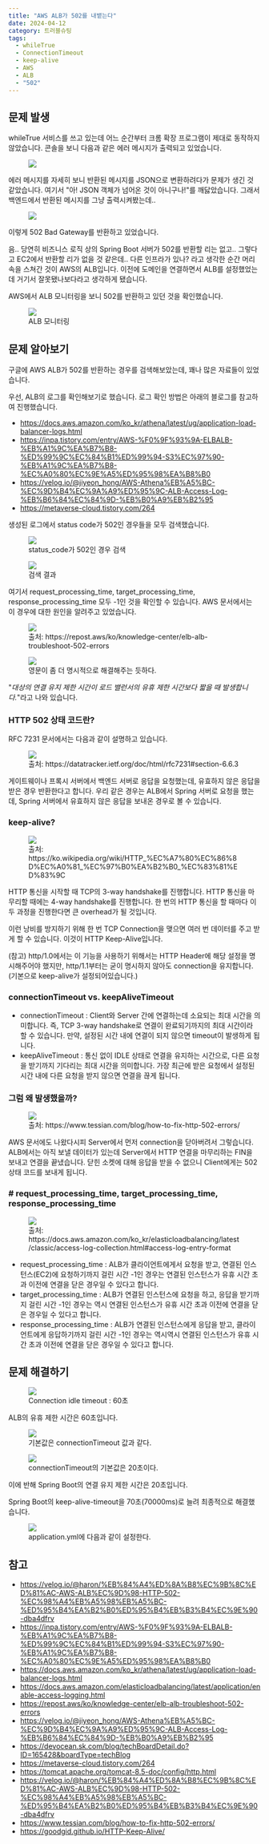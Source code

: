 ```yaml
---
title: "AWS ALB가 502를 내뱉는다"
date: 2024-04-12
category: 트러블슈팅
tags:
  - whileTrue
  - ConnectionTimeout
  - keep-alive
  - AWS
  - ALB
  - "502"
---
```


## 문제 발생

whileTrue 서비스를 쓰고 있는데 어느 순간부터 크롬 확장 프로그램이 제대로 동작하지 않았습니다. 콘솔을 보니 다음과 같은 에러 메시지가 출력되고 있었습니다.

<figure>
    <img src="img/aws-alb-502-01.png">
</figure>

에러 메시지를 자세히 보니 반환된 메시지를 JSON으로 변환하려다가 문제가 생긴 것 같았습니다. 여기서 "아! JSON 객체가 넘어온 것이 아니구나!"를 깨닳았습니다. 그래서 백엔드에서 반환된 메시지를 그냥 출력시켜봤는데..

<figure>
    <img src="img/aws-alb-502-02.png">
</figure>

이렇게 502 Bad Gateway를 반환하고 있었습니다.

음.. 당연히 비즈니스 로직 상의 Spring Boot 서버가 502를 반환할 리는 없고.. 그렇다고 EC2에서 반환할 리가 없을 것 같은데.. 다른 인프라가 있나? 라고 생각한 순간 머리 속을 스쳐간 것이 AWS의 ALB입니다. 이전에 도메인을 연결하면서 ALB를 설정했었는데 거기서 잘못됐나보다라고 생각하게 됐습니다.

AWS에서 ALB 모니터링을 보니 502를 반환하고 있던 것을 확인했습니다.

<figure>
    <img src="img/aws-alb-502-03.png">
    <figcaption>ALB 모니터링</figcaption>
</figure>

## 문제 알아보기

구글에 AWS ALB가 502를 반환하는 경우를 검색해보았는데, 꽤나 많은 자료들이 있었습니다.

우선, ALB의 로그를 확인해보기로 했습니다. 로그 확인 방법은 아래의 블로그를 참고하여 진행했습니다.

- https://docs.aws.amazon.com/ko_kr/athena/latest/ug/application-load-balancer-logs.html
- https://inpa.tistory.com/entry/AWS-%F0%9F%93%9A-ELBALB-%EB%A1%9C%EA%B7%B8-%ED%99%9C%EC%84%B1%ED%99%94-S3%EC%97%90-%EB%A1%9C%EA%B7%B8-%EC%A0%80%EC%9E%A5%ED%95%98%EA%B8%B0
- https://velog.io/@jiyeon_hong/AWS-Athena%EB%A5%BC-%EC%9D%B4%EC%9A%A9%ED%95%9C-ALB-Access-Log-%EB%B6%84%EC%84%9D-%EB%B0%A9%EB%B2%95
- https://metaverse-cloud.tistory.com/264

생성된 로그에서 status code가 502인 경우들을 모두 검색했습니다.

<figure>
    <img src="img/aws-alb-502-04.png">
    <figcaption>status_code가 502인 경우 검색</figcaption>
</figure>

<figure>
    <img src="img/aws-alb-502-05.png">
    <figcaption>검색 결과</figcaption>
</figure>

여기서 request_processing_time, target_processing_time, response_processing_time 모두 -1인 것을 확인할 수 있습니다. AWS 문서에서는 이 경우에 대한 원인을 알려주고 있었습니다.

<figure>
    <img src="img/aws-alb-502-06.png">
    <figcaption>출처: https://repost.aws/ko/knowledge-center/elb-alb-troubleshoot-502-errors</figcaption>
</figure>

<figure>
    <img src="img/aws-alb-502-07.png">
    <figcaption>영문이 좀 더 명시적으로 해결해주는 듯하다.</figcaption>
</figure>

"_대상의 연결 유지 제한 시간이 로드 밸런서의 유휴 제한 시간보다 짧을 때 발생합니다._"라고 나와 있습니다.

### HTTP 502 상태 코드란?

RFC 7231 문서에서는 다음과 같이 설명하고 있습니다.

<figure>
    <img src="img/aws-alb-502-08.png">
    <figcaption>출처: https://datatracker.ietf.org/doc/html/rfc7231#section-6.6.3</figcaption>
</figure>

게이트웨이나 프록시 서버에서 백엔드 서버로 응답을 요청했는데, 유효하지 않은 응답을 받은 경우 반환한다고 합니다. 우리 같은 경우는 ALB에서 Spring 서버로 요청을 했는데, Spring 서버에서 유효하지 않은 응답을 보내온 경우로 볼 수 있습니다.

### keep-alive?

<figure>
    <img src="img/aws-alb-502-09.svg">
    <figcaption>출처: https://ko.wikipedia.org/wiki/HTTP_%EC%A7%80%EC%86%8D%EC%A0%81_%EC%97%B0%EA%B2%B0_%EC%83%81%ED%83%9C</figcaption>
</figure>

HTTP 통신을 시작할 때 TCP의 3-way handshake를 진행합니다. HTTP 통신을 마무리할 때에는 4-way handshake를 진행합니다. 한 번의 HTTP 통신을 할 때마다 이 두 과정을 진행한다면 큰 overhead가 될 것입니다.

이런 낭비를 방지하기 위해 한 번 TCP Connection을 맺으면 여러 번 데이터를 주고 받게 할 수 있습니다. 이것이 HTTP Keep-Alive입니다.

(참고) http/1.0에서는 이 기능을 사용하기 위해서는 HTTP Header에 해당 설정을 명시해주어야 했지만, http/1.1부터는 굳이 명시하지 않아도 connection을 유지합니다.(기본으로 keep-alive가 설정되어있습니다.)

### connectionTimeout vs. keepAliveTimeout

- connectionTimeout : Client와 Server 간에 연결하는데 소요되는 최대 시간을 의미합니다. 즉, TCP 3-way handshake로 연결이 완료되기까지의 최대 시간이라 할 수 있습니다. 만약, 설정된 시간 내에 연결이 되지 않으면 timeout이 발생하게 됩니다.
- keepAliveTimeout : 통신 없이 IDLE 상태로 연결을 유지하는 시간으로, 다른 요청을 받기까지 기다리는 최대 시간을 의미합니다. 가장 최근에 받은 요청에서 설정된 시간 내에 다른 요청을 받지 않으면 연결을 끊게 됩니다.

### 그럼 왜 발생했을까?

<figure>
    <img src="img/aws-alb-502-10.webp">
    <figcaption>출처: https://www.tessian.com/blog/how-to-fix-http-502-errors/</figcaption>
</figure>

AWS 문서에도 나왔다시피 Server에서 먼저 connection을 닫아버려서 그렇습니다. ALB에서는 아직 보낼 데이터가 있는데 Server에서 HTTP 연결을 마무리하는 FIN을 보내고 연결을 끝냈습니다. 닫힌 소켓에 대해 응답을 받을 수 없으니 Client에게는 502 상태 코드를 보내게 됩니다.

### # request_processing_time, target_processing_time, response_processing_time

<figure>
    <img src="img/aws-alb-502-11.png">
    <figcaption>출처: https://docs.aws.amazon.com/ko_kr/elasticloadbalancing/latest/classic/access-log-collection.html#access-log-entry-format</figcaption>
</figure>

- request_processing_time : ALB가 클라이언트에게서 요청을 받고, 연결된 인스턴스(EC2)에 요청하기까지 걸린 시간
  -1인 경우는 연결된 인스턴스가 유휴 시간 초과 이전에 연결을 닫은 경우일 수 있다고 합니다.
- target_processing_time : ALB가 연결된 인스턴스에 요청을 하고, 응답을 받기까지 걸린 시간
  -1인 경우는 역시 연결된 인스턴스가 유휴 시간 초과 이전에 연결을 닫은 경우일 수 있다고 합니다.
- response_processing_time : ALB가 연결된 인스턴스에게 응답을 받고, 클라이언트에게 응답하기까지 걸린 시간
  -1인 경우는 역시역시 연결된 인스턴스가 유휴 시간 초과 이전에 연결을 닫은 경우일 수 있다고 합니다.

## 문제 해결하기

<figure>
    <img src="img/aws-alb-502-12.png">
    <figcaption>Connection idle timeout : 60초</figcaption>
</figure>

ALB의 유휴 제한 시간은 60초입니다.

<figure>
    <img src="img/aws-alb-502-13.png">
    <figcaption>기본값은 connectionTimeout 값과 같다.</figcaption>
</figure>

<figure>
    <img src="img/aws-alb-502-14.png">
    <figcaption>connectionTimeout의 기본값은 20초이다.</figcaption>
</figure>

이에 반해 Spring Boot의 연결 유지 제한 시간은 20초입니다.

Spring Boot의 keep-alive-timeout을 70초(70000ms)로 늘려 최종적으로 해결했습니다.

<figure>
    <img src="img/aws-alb-502-15.png">
    <figcaption>application.yml에 다음과 같이 설정한다.</figcaption>
</figure>

## 참고

- https://velog.io/@haron/%EB%84%A4%ED%8A%B8%EC%9B%8C%ED%81%AC-AWS-ALB%EC%9D%98-HTTP-502-%EC%98%A4%EB%A5%98%EB%A5%BC-%ED%95%B4%EA%B2%B0%ED%95%B4%EB%B3%B4%EC%9E%90-dba4dfrv
- https://inpa.tistory.com/entry/AWS-%F0%9F%93%9A-ELBALB-%EB%A1%9C%EA%B7%B8-%ED%99%9C%EC%84%B1%ED%99%94-S3%EC%97%90-%EB%A1%9C%EA%B7%B8-%EC%A0%80%EC%9E%A5%ED%95%98%EA%B8%B0
- https://docs.aws.amazon.com/ko_kr/athena/latest/ug/application-load-balancer-logs.html
- https://docs.aws.amazon.com/elasticloadbalancing/latest/application/enable-access-logging.html
- https://repost.aws/ko/knowledge-center/elb-alb-troubleshoot-502-errors
- https://velog.io/@jiyeon_hong/AWS-Athena%EB%A5%BC-%EC%9D%B4%EC%9A%A9%ED%95%9C-ALB-Access-Log-%EB%B6%84%EC%84%9D-%EB%B0%A9%EB%B2%95
- https://devocean.sk.com/blog/techBoardDetail.do?ID=165428&boardType=techBlog
- https://metaverse-cloud.tistory.com/264
- https://tomcat.apache.org/tomcat-8.5-doc/config/http.html
- https://velog.io/@haron/%EB%84%A4%ED%8A%B8%EC%9B%8C%ED%81%AC-AWS-ALB%EC%9D%98-HTTP-502-%EC%98%A4%EB%A5%98%EB%A5%BC-%ED%95%B4%EA%B2%B0%ED%95%B4%EB%B3%B4%EC%9E%90-dba4dfrv
- https://www.tessian.com/blog/how-to-fix-http-502-errors/
- https://goodgid.github.io/HTTP-Keep-Alive/
